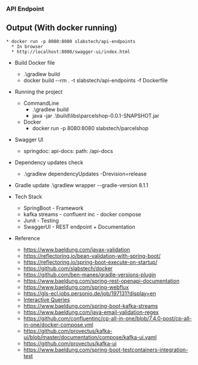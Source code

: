 ### API Endpoint


## Output (With docker running)
    * docker run -p 8080:8080 slabstech/api-endpoints
      * In browser 
      * http://localhost:8080/swagger-ui/index.html

* Build Docker file 
  * .\gradlew build 
  * docker build --rm . -t slabstech/api-endpoints -f Dockerfile

* Running the project 
  * CommandLine 
    * .\gradlew build 
    * java -jar .\build\libs\parcelshop-0.0.1-SNAPSHOT.jar 
  * Docker 
    * docker run -p 8080:8080 slabstech/parcelshop

* Swagger UI 
  * springdoc: api-docs: path: /api-docs

* Dependency updates check 
  * .\gradlew dependencyUpdates -Drevision=release

* Gradle update
  .\gradlew wrapper --gradle-version 8.1.1


* Tech Stack
  * SpringBoot - Framework
  * kafka streams - confluent inc - docker compose
  * Junit - Testing
  * SwaggerUI - REST endpoint + Documentation

* Reference
  * https://www.baeldung.com/javax-validation
  * https://reflectoring.io/bean-validation-with-spring-boot/
  * https://reflectoring.io/spring-boot-execute-on-startup/
  * https://github.com/slabstech/docker
  * https://github.com/ben-manes/gradle-versions-plugin
  * https://www.baeldung.com/spring-rest-openapi-documentation
  * https://www.baeldung.com/spring-webflux
  * https://gls-ecl.jobs.personio.de/job/197131?display=en
  * [Interactive Queries](https://docs.confluent.io/platform/current/streams/developer-guide/interactive-queries.html)
  * https://www.baeldung.com/spring-boot-kafka-streams
  * https://www.baeldung.com/java-email-validation-regex
  * https://github.com/confluentinc/cp-all-in-one/blob/7.4.0-post/cp-all-in-one/docker-compose.yml
  * https://github.com/provectus/kafka-ui/blob/master/documentation/compose/kafka-ui.yaml
  * https://github.com/provectus/kafka-ui
  * https://www.baeldung.com/spring-boot-testcontainers-integration-test
  
